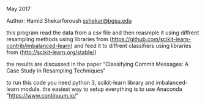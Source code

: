 May 2017

Author: Hamid Shekarforoush sshekar@bgsu.edu


this program read the data from a csv file and then reasmple it using diffrent resampling methods using
libraries from (https://github.com/scikit-learn-contrib/imbalanced-learn)
and feed it to diffrent classifiers using libraries from (http://scikit-learn.org/stable/)

the results are discussed in the paper "Classifying Commit Messages: A Case Study in Resampling Techniques"

to run this code you need python 3, scikit-learn library and imbalanced-learn module. the easiest way to setup everything is to use Anaconda "https://www.continuum.io/"